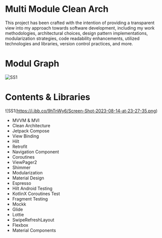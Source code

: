 # Multi Module Clean Arch 


This project has been crafted with the intention of providing a transparent view into my approach towards software development, including my work methodologies, architectural choices, design pattern implementations, modularization strategies, code readability enhancements, utilized technologies and libraries, version control practices, and more.

# Modul Graph 

![SS1](https://i.ibb.co/CQRQbfq/Screen-Shot-2023-08-10-at-15-05-52.png](https://i.ibb.co/Pc1Tnp4/ezgif-com-resize.png)https://i.ibb.co/Pc1Tnp4/ezgif-com-resize.png)

# Contents & Libraries 

![SS1(https://i.ibb.co/9hTnWy6/Screen-Shot-2023-08-14-at-23-27-35.png)

- MVVM & MVI 
- Clean Architecture 
- Jetpack Compose 
- View Binding 
- Hilt 
- Retrofit
- Navigation Component 
- Coroutines 
- ViewPager2 
- Shimmer 
- Modularization 
- Material Design 
- Espresso
- Hilt Android Testing
- KotlinX Coroutines Test
- Fragment Testing
- Mockk 
- Glide 
- Lottie 
- SwipeRefreshLayout 
- Flexbox
- Material Components
  


